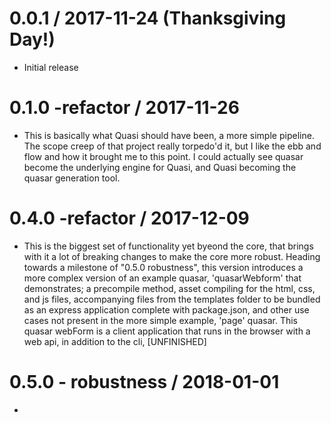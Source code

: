 0.0.1 / 2017-11-24 (Thanksgiving Day!)
==================

  * Initial release

0.1.0 -refactor / 2017-11-26
==================

  * This is basically what Quasi should have been, a more simple pipeline. The scope creep of that project really torpedo'd it, but I like the ebb and flow and how it brought me to this point. I could actually see quasar become the underlying engine for Quasi, and Quasi becoming the quasar generation tool.

  0.4.0 -refactor / 2017-12-09
==================

  * This is the biggest set of functionality yet byeond the core, that brings with it a lot of breaking changes to make the core more robust. Heading towards a milestone of "0.5.0 robustness", this version introduces a more complex version of an example quasar, 'quasarWebform' that demonstrates; a precompile method, asset compiling for the html, css, and js files, accompanying files from the templates folder to be bundled as an express application complete with package.json, and other use cases not present in the more simple example, 'page' quasar. This quasar webForm is a client application that runs in the browser with a web api, in addition to the cli, [UNFINISHED]

   0.5.0 - robustness / 2018-01-01
==================

  * 
